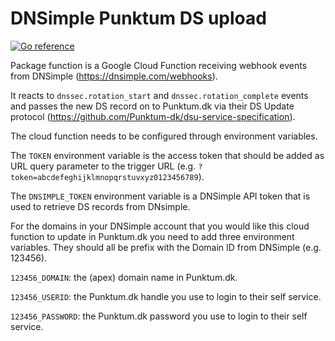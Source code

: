 # DNSimple Punktum DS upload

[![Go reference](https://pkg.go.dev/badge/github.com/reload/dnsimple-punktum-dk-ds-upload)](https://pkg.go.dev/github.com/reload/dnsimple-punktum-dk-ds-upload)

Package function is a Google Cloud Function receiving webhook events
from DNSimple (https://dnsimple.com/webhooks).

It reacts to `dnssec.rotation_start` and `dnssec.rotation_complete`
events and passes the new DS record on to Punktum.dk via their DS
Update protocol
(https://github.com/Punktum-dk/dsu-service-specification).

The cloud function needs to be configured through environment variables.

The `TOKEN` environment variable is the access token that should be
added as URL query parameter to the trigger URL (e.g.
`?token=abcdefeghijklmnopqrstuvxyz0123456789`).

The `DNSIMPLE_TOKEN` environment variable is a DNSimple API token that
is used to retrieve DS records from DNsimple.

For the domains in your DNSimple account that you would like this
cloud function to update in Punktum.dk you need to add three
environment variables. They should all be prefix with the Domain ID
from DNSimple (e.g. 123456).

`123456_DOMAIN`: the (apex) domain name in Punktum.dk.

`123456_USERID`: the Punktum.dk handle you use to login to their
self service.

`123456_PASSWORD`: the Punktum.dk password you use to login to
their self service.




